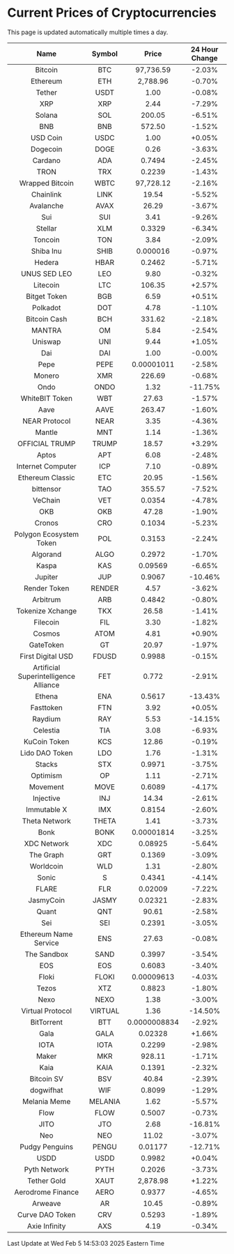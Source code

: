 # Current Prices of Cryptocurrencies
This page is updated automatically multiple times a day.

| Name | Symbol | Price | 24 Hour Change |
| :---: |:---:| :---: | :---: |
| Bitcoin | BTC | 97,736.59 | -2.03% |
| Ethereum | ETH | 2,788.96 | -0.70% |
| Tether | USDT | 1.00 | -0.08% |
| XRP | XRP | 2.44 | -7.29% |
| Solana | SOL | 200.05 | -6.51% |
| BNB | BNB | 572.50 | -1.52% |
| USD Coin | USDC | 1.00 | +0.05% |
| Dogecoin | DOGE | 0.26 | -3.63% |
| Cardano | ADA | 0.7494 | -2.45% |
| TRON | TRX | 0.2239 | -1.43% |
| Wrapped Bitcoin | WBTC | 97,728.12 | -2.16% |
| Chainlink | LINK | 19.54 | -5.52% |
| Avalanche | AVAX | 26.29 | -3.67% |
| Sui | SUI | 3.41 | -9.26% |
| Stellar | XLM | 0.3329 | -6.34% |
| Toncoin | TON | 3.84 | -2.09% |
| Shiba Inu | SHIB | 0.000016 | -0.97% |
| Hedera | HBAR | 0.2462 | -5.71% |
| UNUS SED LEO | LEO | 9.80 | -0.32% |
| Litecoin | LTC | 106.35 | +2.57% |
| Bitget Token | BGB | 6.59 | +0.51% |
| Polkadot | DOT | 4.78 | -1.10% |
| Bitcoin Cash | BCH | 331.62 | -2.18% |
| MANTRA | OM | 5.84 | -2.54% |
| Uniswap | UNI | 9.44 | +1.05% |
| Dai | DAI | 1.00 | -0.00% |
| Pepe | PEPE | 0.00001011 | -2.58% |
| Monero | XMR | 226.69 | -0.68% |
| Ondo | ONDO | 1.32 | -11.75% |
| WhiteBIT Token | WBT | 27.63 | -1.57% |
| Aave | AAVE | 263.47 | -1.60% |
| NEAR Protocol | NEAR | 3.35 | -4.36% |
| Mantle | MNT | 1.14 | -1.36% |
| OFFICIAL TRUMP | TRUMP | 18.57 | +3.29% |
| Aptos | APT | 6.08 | -2.48% |
| Internet Computer | ICP | 7.10 | -0.89% |
| Ethereum Classic | ETC | 20.95 | -1.56% |
| bittensor | TAO | 355.57 | -7.52% |
| VeChain | VET | 0.0354 | -4.78% |
| OKB | OKB | 47.28 | -1.90% |
| Cronos | CRO | 0.1034 | -5.23% |
| Polygon Ecosystem Token | POL | 0.3153 | -2.24% |
| Algorand | ALGO | 0.2972 | -1.70% |
| Kaspa | KAS | 0.09569 | -6.65% |
| Jupiter | JUP | 0.9067 | -10.46% |
| Render Token | RENDER | 4.57 | -3.62% |
| Arbitrum | ARB | 0.4842 | -0.80% |
| Tokenize Xchange | TKX | 26.58 | -1.41% |
| Filecoin | FIL | 3.30 | -1.82% |
| Cosmos | ATOM | 4.81 | +0.90% |
| GateToken | GT | 20.97 | -1.97% |
| First Digital USD | FDUSD | 0.9988 | -0.15% |
| Artificial Superintelligence Alliance | FET | 0.772 | -2.91% |
| Ethena | ENA | 0.5617 | -13.43% |
| Fasttoken | FTN | 3.92 | +0.05% |
| Raydium | RAY | 5.53 | -14.15% |
| Celestia | TIA | 3.08 | -6.93% |
| KuCoin Token | KCS | 12.86 | -0.19% |
| Lido DAO Token | LDO | 1.76 | -1.31% |
| Stacks | STX | 0.9971 | -3.75% |
| Optimism | OP | 1.11 | -2.71% |
| Movement | MOVE | 0.6089 | -4.17% |
| Injective | INJ | 14.34 | -2.61% |
| Immutable X | IMX | 0.8154 | -2.60% |
| Theta Network | THETA | 1.41 | -3.73% |
| Bonk | BONK | 0.00001814 | -3.25% |
| XDC Network | XDC | 0.08925 | -5.64% |
| The Graph | GRT | 0.1369 | -3.09% |
| Worldcoin | WLD | 1.31 | -2.80% |
| Sonic | S | 0.4341 | -4.14% |
| FLARE | FLR | 0.02009 | -7.22% |
| JasmyCoin | JASMY | 0.02321 | -2.83% |
| Quant | QNT | 90.61 | -2.58% |
| Sei | SEI | 0.2391 | -3.05% |
| Ethereum Name Service | ENS | 27.63 | -0.08% |
| The Sandbox | SAND | 0.3997 | -3.54% |
| EOS | EOS | 0.6083 | -3.40% |
| Floki | FLOKI | 0.00009613 | -4.03% |
| Tezos | XTZ | 0.8823 | -1.80% |
| Nexo | NEXO | 1.38 | -3.00% |
| Virtual Protocol | VIRTUAL | 1.36 | -14.50% |
| BitTorrent | BTT | 0.0000008834 | -2.92% |
| Gala | GALA | 0.02328 | +1.66% |
| IOTA | IOTA | 0.2299 | -2.98% |
| Maker | MKR | 928.11 | -1.71% |
| Kaia | KAIA | 0.1391 | -2.32% |
| Bitcoin SV | BSV | 40.84 | -2.39% |
| dogwifhat | WIF | 0.8099 | -1.29% |
| Melania Meme | MELANIA | 1.62 | -5.57% |
| Flow | FLOW | 0.5007 | -0.73% |
| JITO | JTO | 2.68 | -16.81% |
| Neo | NEO | 11.02 | -3.07% |
| Pudgy Penguins | PENGU | 0.01177 | -12.71% |
| USDD | USDD | 0.9982 | +0.04% |
| Pyth Network | PYTH | 0.2026 | -3.73% |
| Tether Gold | XAUT | 2,878.98 | +1.22% |
| Aerodrome Finance | AERO | 0.9377 | -4.65% |
| Arweave | AR | 10.45 | -0.89% |
| Curve DAO Token | CRV | 0.5293 | -1.89% |
| Axie Infinity | AXS | 4.19 | -0.34% |

Last Update at Wed Feb  5 14:53:03 2025 Eastern Time